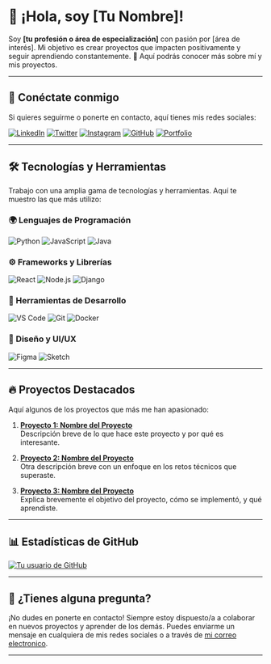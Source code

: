 # 👋 ¡Hola, soy [Tu Nombre]!

Soy **[tu profesión o área de especialización]** con pasión por [área de interés]. Mi objetivo es crear proyectos que impacten positivamente y seguir aprendiendo constantemente. 🌱 Aquí podrás conocer más sobre mí y mis proyectos.

---

## 📣 Conéctate conmigo

Si quieres seguirme o ponerte en contacto, aquí tienes mis redes sociales:

[![LinkedIn](https://img.shields.io/badge/LinkedIn-0077B5?style=flat&logo=linkedin&logoColor=white)](https://www.linkedin.com/in/tu-url)
[![Twitter](https://img.shields.io/badge/Twitter-1DA1F2?style=flat&logo=twitter&logoColor=white)](https://twitter.com/TuUsuario)
[![Instagram](https://img.shields.io/badge/Instagram-E4405F?style=flat&logo=instagram&logoColor=white)](https://instagram.com/TuUsuario)
[![GitHub](https://img.shields.io/badge/GitHub-181717?style=flat&logo=github&logoColor=white)](https://github.com/TuUsuario)
[![Portfolio](https://img.shields.io/badge/Portfolio-FF6F61?style=flat&logo=figma&logoColor=white)](https://www.tu-portfolio.com)

---

## 🛠️ Tecnologías y Herramientas

Trabajo con una amplia gama de tecnologías y herramientas. Aquí te muestro las que más utilizo:

### 🌍 Lenguajes de Programación

![Python](https://img.shields.io/badge/Python-3776AB?style=flat&logo=python&logoColor=white)
![JavaScript](https://img.shields.io/badge/JavaScript-F7DF1E?style=flat&logo=javascript&logoColor=black)
![Java](https://img.shields.io/badge/Java-007396?style=flat&logo=java&logoColor=white)

### ⚙️ Frameworks y Librerías

![React](https://img.shields.io/badge/React-61DAFB?style=flat&logo=react&logoColor=black)
![Node.js](https://img.shields.io/badge/Node.js-339933?style=flat&logo=node.js&logoColor=white)
![Django](https://img.shields.io/badge/Django-092E20?style=flat&logo=django&logoColor=white)

### 🧰 Herramientas de Desarrollo

![VS Code](https://img.shields.io/badge/VS%20Code-0078D4?style=flat&logo=visual-studio-code&logoColor=white)
![Git](https://img.shields.io/badge/Git-F05032?style=flat&logo=git&logoColor=white)
![Docker](https://img.shields.io/badge/Docker-2496ED?style=flat&logo=docker&logoColor=white)

### 🎨 Diseño y UI/UX

![Figma](https://img.shields.io/badge/Figma-F24E1E?style=flat&logo=figma&logoColor=white)
![Sketch](https://img.shields.io/badge/Sketch-FFB900?style=flat&logo=sketch&logoColor=white)

---

## 🔥 Proyectos Destacados

Aquí algunos de los proyectos que más me han apasionado:

1. **[Proyecto 1: Nombre del Proyecto](enlace-al-proyecto)**  
   Descripción breve de lo que hace este proyecto y por qué es interesante.
   
2. **[Proyecto 2: Nombre del Proyecto](enlace-al-proyecto)**  
   Otra descripción breve con un enfoque en los retos técnicos que superaste.

3. **[Proyecto 3: Nombre del Proyecto](enlace-al-proyecto)**  
   Explica brevemente el objetivo del proyecto, cómo se implementó, y qué aprendiste.

---

## 📊 Estadísticas de GitHub

[![Tu usuario de GitHub](https://github-readme-stats.vercel.app/api?username=TuUsuario&show_icons=true&count_private=true&theme=radical)](https://github.com/TuUsuario)

---

## 📩 ¿Tienes alguna pregunta?

¡No dudes en ponerte en contacto! Siempre estoy dispuesto/a a colaborar en nuevos proyectos y aprender de los demás. Puedes enviarme un mensaje en cualquiera de mis redes sociales o a través de [mi correo electronico](mailto:alexcamposramon@gmail.com).

---

